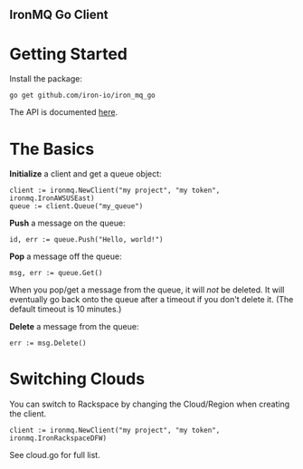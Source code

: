 IronMQ Go Client
----------------

Getting Started
===============

Install the package:

    go get github.com/iron-io/iron_mq_go

The API is documented [here](http://iron-io.github.com/iron_mq_go/).

The Basics
==========
**Initialize** a client and get a queue object:

    client := ironmq.NewClient("my project", "my token", ironmq.IronAWSUSEast)
    queue := client.Queue("my_queue")

**Push** a message on the queue:

    id, err := queue.Push("Hello, world!")

**Pop** a message off the queue:

    msg, err := queue.Get()

When you pop/get a message from the queue, it will *not* be deleted. It will
eventually go back onto the queue after a timeout if you don't delete it. (The
default timeout is 10 minutes.)

**Delete** a message from the queue:

    err := msg.Delete()


Switching Clouds
================

You can switch to Rackspace by changing the Cloud/Region when creating the client. 

    client := ironmq.NewClient("my project", "my token", ironmq.IronRackspaceDFW)
    
See cloud.go for full list.
